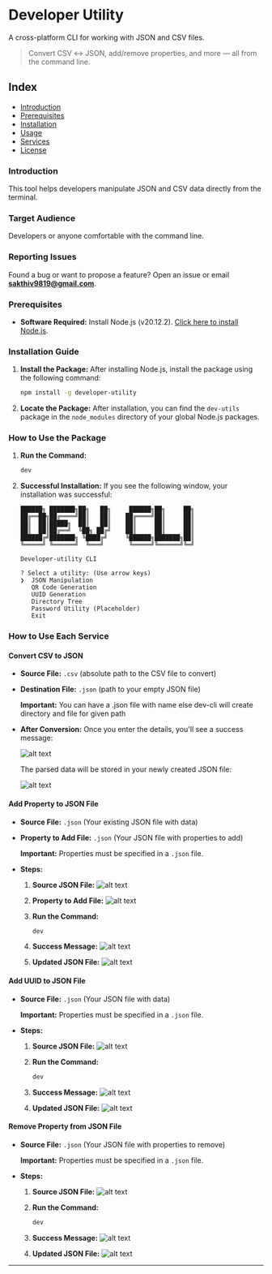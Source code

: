 # Developer Utility

A cross-platform CLI for working with JSON and CSV files.

> Convert CSV ↔ JSON, add/remove properties, and more — all from the command line.

## Index
- [Introduction](#introduction)
- [Prerequisites](#prerequisites)
- [Installation](#installation)
- [Usage](#usage)
- [Services](#services)
- [License](#license)

### Introduction
This tool helps developers manipulate JSON and CSV data directly from the terminal.

### Target Audience
Developers or anyone comfortable with the command line.

### Reporting Issues
Found a bug or want to propose a feature? Open an issue or email **sakthiv9819@gmail.com**.

### Prerequisites

- **Software Required:** Install Node.js (v20.12.2). [Click here to install Node.js](https://nodejs.org/en/download/package-manager).

### Installation Guide

1. **Install the Package:** After installing Node.js, install the package using the following command:

   ```bash
   npm install -g developer-utility
   ```

2. **Locate the Package:** After installation, you can find the `dev-utils` package in the `node_modules` directory of your global Node.js packages.

### How to Use the Package

1. **Run the Command:**

   ```bash
   dev
   ```

2. **Successful Installation:** If you see the following window, your installation was successful:

   ```
   ██████╗ ███████╗██╗   ██╗     ██████╗██╗     ██╗
   ██╔══██╗██╔════╝██║   ██║    ██╔════╝██║     ██║
   ██║  ██║█████╗  ██║   ██║    ██║     ██║     ██║
   ██║  ██║██╔══╝  ╚██╗ ██╔╝    ██║     ██║     ██║
   ██████╔╝███████╗ ╚████╔╝     ╚██████╗███████╗██║
   ╚═════╝ ╚══════╝  ╚═══╝       ╚═════╝╚══════╝╚═╝
                                                   
   Developer-utility CLI

   ? Select a utility: (Use arrow keys)
   ❯  JSON Manipulation 
      QR Code Generation 
      UUID Generation 
      Directory Tree 
      Password Utility (Placeholder) 
      Exit
   ```

### How to Use Each Service

#### Convert CSV to JSON

- **Source File:** `.csv` (absolute path to the CSV file to convert)
- **Destination File:** `.json` (path to your empty JSON file)

  **Important:** You can have a .json file with name else dev-cli will create directory and file for given path

- **After Conversion:** Once you enter the details, you'll see a success message:

  ![alt text](https://raw.githubusercontent.com/RADHAsakthivel/images/main/dev-utility/image-6.png)

  The parsed data will be stored in your newly created JSON file:

  ![alt text](https://raw.githubusercontent.com/RADHAsakthivel/images/main/dev-utility/image-8.png)

#### Add Property to JSON File

- **Source File:** `.json` (Your existing JSON file with data)
- **Property to Add File:** `.json` (Your JSON file with properties to add)

  **Important:** Properties must be specified in a `.json` file.

- **Steps:**

  1. **Source JSON File:**
     ![alt text](https://raw.githubusercontent.com/RADHAsakthivel/images/main/dev-utility/image-8.png)
  
  2. **Property to Add File:**
     ![alt text](https://raw.githubusercontent.com/RADHAsakthivel/images/main/dev-utility/image-9.png)

  3. **Run the Command:**

     ```bash
     dev
     ```

  4. **Success Message:**
     ![alt text](https://raw.githubusercontent.com/RADHAsakthivel/images/main/dev-utility/image-10.png)

  5. **Updated JSON File:**
     ![alt text](https://raw.githubusercontent.com/RADHAsakthivel/images/main/dev-utility/image-13.png)

#### Add UUID to JSON File

- **Source File:** `.json` (Your JSON file with data)

  **Important:** Properties must be specified in a `.json` file.

- **Steps:**

  1. **Source JSON File:**
     ![alt text](https://raw.githubusercontent.com/RADHAsakthivel/images/main/dev-utility/image-8.png)
  
  2. **Run the Command:**

     ```bash
     dev
     ```

  3. **Success Message:**
     ![alt text](https://raw.githubusercontent.com/RADHAsakthivel/images/main/dev-utility/image-14.png)

  4. **Updated JSON File:**
     ![alt text](https://raw.githubusercontent.com/RADHAsakthivel/images/main/dev-utility/image-16.png)

#### Remove Property from JSON File

- **Source File:** `.json` (Your JSON file with properties to remove)

  **Important:** Properties must be specified in a `.json` file.

- **Steps:**

  1. **Source JSON File:**
     ![alt text](https://raw.githubusercontent.com/RADHAsakthivel/images/main/dev-utility/image-8.png)
  
  2. **Run the Command:**

     ```bash
     dev
     ```

  3. **Success Message:**
     ![alt text](https://raw.githubusercontent.com/RADHAsakthivel/images/main/dev-utility/image-17.png)

  4. **Updated JSON File:**
     ![alt text](https://raw.githubusercontent.com/RADHAsakthivel/images/main/dev-utility/image-18.png)

---
